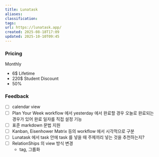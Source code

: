 ```yaml
---
title: Lunatask
aliases:
classification:
tags:
url: https://lunatask.app/
created: 2025-08-18T17:09
updated: 2025-10-10T09:45
---
```


### Pricing

Monthly
- 6$
Lifetime
- 220$
Student Discount
- 50%

### Feedback

- [ ] calendar view
- [ ] Plan Your Week workflow 에서 yesterday 에서 완료할 경우 오늘로 완료되는 경우가 있어 완료 일자를 직접 설정 기능
- [ ] 표준 markdown 문법 지원
- [ ] Kanban, Eisenhower Matrix 등의 workflow 에서 시각적으로 구분
- [ ] Lunatask 에서 task 안에 task 를 넣을 때 주제끼리 넣는 것을 추천하는지?
- [ ] RelationShips 의 view 방식 변경
	- tag, 그룹화
